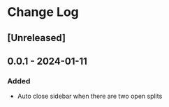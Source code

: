 # Change Log

## [Unreleased]

## 0.0.1 - 2024-01-11

### Added
- Auto close sidebar when there are two open splits